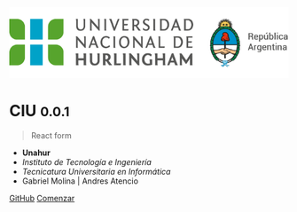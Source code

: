 ![logo](_images/logo-unahur.png)

# CIU <small>0.0.1</small>

> React form

- **Unahur**
- *Instituto de Tecnología e Ingeniería*
- *Tecnicatura Universitaria en Informática*
- Gabriel Molina | Andres Atencio

[GitHub](https://github.com/unahur/ciu/)
[Comenzar](#CIU)
